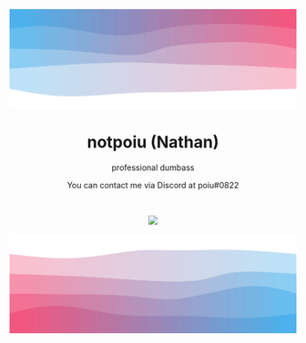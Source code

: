 ![Header](./header.svg)

<h1 align="center">notpoiu (Nathan)</h1>
<p align="center">professional dumbass</p>

<p align="center">You can contact me via Discord at poiu#0822</p>

<br />

<p align="center">
 <img src="https://github-readme-stats.vercel.app/api?username=notpoiu&hide_title=true&count_private=true&show_icons=true&theme=github_dark&hide_border=true&bg_color=00000000"/>
</p>

![Footer](./footer.svg)
